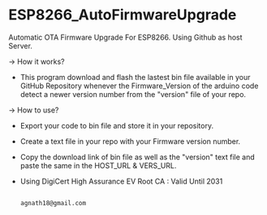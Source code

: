# ESP8266_AutoFirmwareUpgrade
Automatic OTA Firmware Upgrade For ESP8266.
Using Github as host Server.

-> How it works?

* This program download and flash the lastest bin file available in your GitHub Repository whenever the Firmware_Version of the arduino code detect a newer version number from the "version" file of your repo.

-> How to use?

* Export your code to bin file and store it in your repository.
* Create a text file in your repo with your Firmware version number.
* Copy the download link of bin file as well as the "version" text file and paste the same in the HOST_URL & VERS_URL.


* Using DigiCert High Assurance EV Root CA : Valid Until 2031


                                                                                                      agnath18@gmail.com
